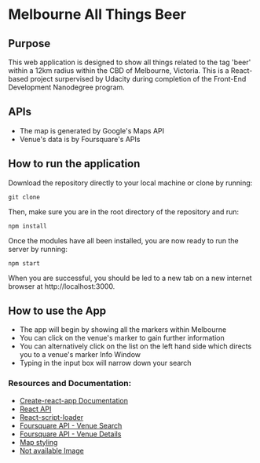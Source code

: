 # Melbourne All Things Beer

## Purpose
This web application is designed to show all things related to the tag 'beer' within a 12km radius within the CBD of Melbourne, Victoria. This is a React-based project surpervised by Udacity during completion of the Front-End Development Nanodegree program.

## APIs
* The map is generated by Google's Maps API
* Venue's data is by Foursquare's APIs

## How to run the application
Download the repository directly to your local machine or clone by running:

```
git clone
```
Then, make sure you are in the root directory of the repository and run:
```
npm install
```
Once the modules have all been installed, you are now ready to run the server by running:
```
npm start
```
When you are successful, you should be led to a new tab on a new internet browser at http://localhost:3000.

## How to use the App
* The app will begin by showing all the markers within Melbourne
* You can click on the venue's marker to gain further information
* You can alternatively click on the list on the left hand side which
directs you to a venue's marker Info Window
* Typing in the input box will narrow down your search

### Resources and Documentation:
* [Create-react-app Documentation](https://github.com/facebookincubator/create-react-app)
* [React API](https://facebook.github.io/react/docs/react-api.html)
* [React-script-loader](https://www.npmjs.com/package/react-async-script-loader)
* [Foursquare API - Venue Search](https://developer.foursquare.com/docs/api/venues/search)
* [Foursquare API - Venue Details](https://developer.foursquare.com/docs/api/venues/details)
* [Map styling](https://snazzymaps.com/style/35/avocado-world)
* [Not available Image](https://www.google.com.au/search?q=no+image+available&rlz=1C1CHBF_en-gbAU751AU751&source=lnms&tbm=isch&sa=X&ved=0ahUKEwjP0fG_vPraAhWIT7wKHUNJCu4Q_AUICigB&biw=1078&bih=1468#imgrc=XYIOfiIviSb59M:)
